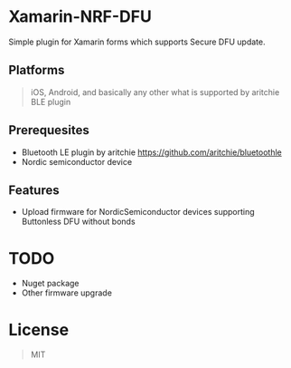# Xamarin-NRF-DFU

Simple plugin for Xamarin forms which supports Secure DFU update.
## Platforms

 > iOS, Android, and basically any other what is supported by aritchie BLE plugin
## Prerequesites

- Bluetooth LE plugin by aritchie https://github.com/aritchie/bluetoothle
- Nordic semiconductor device
## Features
 - Upload firmware for NordicSemiconductor devices supporting Buttonless DFU without bonds

# TODO

 * Nuget package
 * Other firmware upgrade
# License
 > MIT
